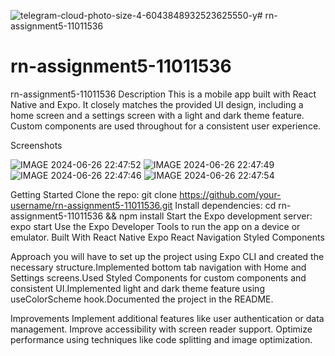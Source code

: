 ![telegram-cloud-photo-size-4-6043848932523625550-y](https://github.com/eaowusu2004/rn-assignment5-11011536/assets/144255174/9442e701-92c2-4d12-8136-e7678a6e28f7)# rn-assignment5-11011536
# rn-assignment5-11011536
rn-assignment5-11011536
Description
 This is a mobile app built with React Native and Expo. It closely matches the provided UI design, including a home screen and a settings screen with a light and dark theme feature. Custom components are used throughout for a consistent user experience.

Screenshots

![IMAGE 2024-06-26 22:47:52](https://github.com/eaowusu2004/rn-assignment5-11011536/assets/144255174/0d08728e-cafb-452b-ae52-b516303acc77)
![IMAGE 2024-06-26 22:47:49](https://github.com/eaowusu2004/rn-assignment5-11011536/assets/144255174/1b52d1b9-80f2-4280-aaff-b575ff80f503)
![IMAGE 2024-06-26 22:47:46](https://github.com/eaowusu2004/rn-assignment5-11011536/assets/144255174/217d6389-a691-4844-879f-066b8f81b4ae)
![IMAGE 2024-06-26 22:47:54](https://github.com/eaowusu2004/rn-assignment5-11011536/assets/144255174/4af5f593-2807-420b-b83f-4473c3c591af)







Getting Started
Clone the repo: git clone https://github.com/your-username/rn-assignment5-11011536.git
Install dependencies: cd rn-assignment5-11011536 && npm install
Start the Expo development server: expo start
Use the Expo Developer Tools to run the app on a device or emulator.
Built With
React Native
Expo
React Navigation
Styled Components

Approach
you will have to set up the project using Expo CLI and created the necessary structure.Implemented bottom tab navigation with Home and Settings screens.Used Styled Components for custom components and consistent UI.Implemented light and dark theme feature using useColorScheme hook.Documented the project in the README.

Improvements
Implement additional features like user authentication or data management.
Improve accessibility with screen reader support.
Optimize performance using techniques like code splitting and image optimization.
